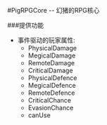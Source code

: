 #PigRPGCore -- 幻猪的RPG核心

###提供功能
* 事件驱动的玩家属性:
  * PhysicalDamage
  * MegicalDamage
  * RemoteDamage
  * CriticalDamage
  * PhysicalDefence
  * MegicalDefence
  * RemoteDefence
  * CriticalChance
  * EvasionChance
  * canUse